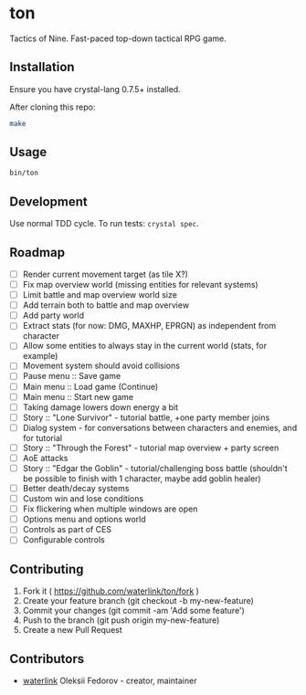 # ton

Tactics of Nine. Fast-paced top-down tactical RPG game.

## Installation

Ensure you have crystal-lang 0.7.5+ installed.

After cloning this repo:

```bash
make
```

## Usage

```bash
bin/ton
```

## Development

Use normal TDD cycle. To run tests: `crystal spec`.

## Roadmap

- [ ] Render current movement target (as tile X?)
- [ ] Fix map overview world (missing entities for relevant systems)
- [ ] Limit battle and map overview world size
- [ ] Add terrain both to battle and map overview
- [ ] Add party world
- [ ] Extract stats (for now: DMG, MAXHP, EPRGN) as independent from character
- [ ] Allow some entities to always stay in the current world (stats, for example)
- [ ] Movement system should avoid collisions
- [ ] Pause menu :: Save game
- [ ] Main menu :: Load game (Continue)
- [ ] Main menu :: Start new game
- [ ] Taking damage lowers down energy a bit
- [ ] Story :: "Lone Survivor" - tutorial battle, +one party member joins
- [ ] Dialog system - for conversations between characters and enemies, and for tutorial
- [ ] Story :: "Through the Forest" - tutorial map overview + party screen
- [ ] AoE attacks
- [ ] Story :: "Edgar the Goblin" - tutorial/challenging boss battle (shouldn't be possible to finish with 1 character, maybe add goblin healer)
- [ ] Better death/decay systems
- [ ] Custom win and lose conditions
- [ ] Fix flickering when multiple windows are open
- [ ] Options menu and options world
- [ ] Controls as part of CES
- [ ] Configurable controls

## Contributing

1. Fork it ( https://github.com/waterlink/ton/fork )
2. Create your feature branch (git checkout -b my-new-feature)
3. Commit your changes (git commit -am 'Add some feature')
4. Push to the branch (git push origin my-new-feature)
5. Create a new Pull Request

## Contributors

- [waterlink](https://github.com/waterlink) Oleksii Fedorov - creator, maintainer
